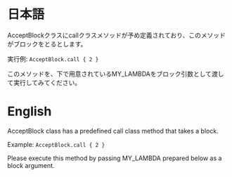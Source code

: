 # 日本語

AcceptBlockクラスにcallクラスメソッドが予め定義されており、このメソッドがブロックをとるとします。

実行例: `AcceptBlock.call { 2 }`

このメソッドを、下で用意されているMY_LAMBDAをブロック引数として渡して実行してみてください。

# English

AcceptBlock class has a predefined call class method that takes a block.

Example: `AcceptBlock.call { 2 }`

Please execute this method by passing MY_LAMBDA prepared below as a block argument.
